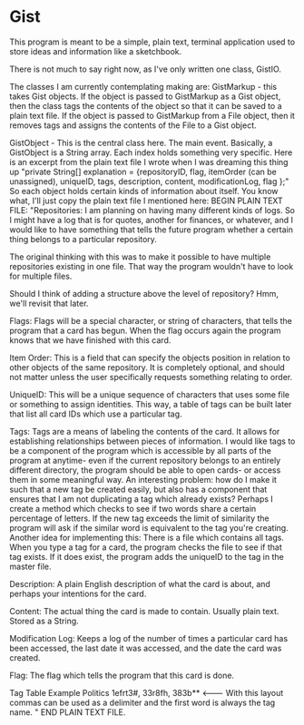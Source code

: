 Gist
====

This program is meant to be a simple, plain text, terminal application used to store ideas and information like a sketchbook. 

There is not much to say right now, as I've only written one class, GistIO. 

The classes I am currently contemplating making are:
GistMarkup - this takes Gist objects.
If the object is passed to GistMarkup as a Gist object, then the class tags the contents
of the object so that it can be saved to a plain text file. 
If the object is passed to GistMarkup from a File object, then it removes tags and assigns the contents of the File to a Gist
object. 

GistObject - This is the central class here. The main event.
Basically, a GistObject is a String array. Each index holds something very specific. Here is an excerpt from the plain text file I wrote when I was dreaming this thing up
"private String[] explanation =
	{repositoryID, 
	flag, 
	itemOrder (can be unassigned),
	uniqueID,
	tags, 
	description, 
	content, 
	modificationLog,
	flag
	};"
	So each object holds certain kinds of information about itself. You know what, I'll just copy the plain text file I mentioned here:
	BEGIN PLAIN TEXT FILE:
"Repositories:
I am planning on having many different kinds of logs. So I might have a log that is for 
quotes, another for finances, or whatever, and I would like to have something that tells
the future program whether a certain thing belongs to a particular repository. 

The original thinking with this was to make it possible to have multiple repositories 
existing in one file. That way the program wouldn't have to look for multiple files. 

Should I think of adding a structure above the level of repository? 
Hmm, we'll revisit that later. 

Flags:
Flags will be a special character, or string of characters, that tells the program that a
card has begun. When the flag occurs again the program knows that we have finished with
this card. 

Item Order:
This is a field that can specify the objects position in relation to other objects of the 
same repository. It is completely optional, and should not matter unless the user
specifically requests something relating to order. 

UniqueID:
This will be a unique sequence of characters that uses some file or something to assign 
identities. This way, a table of tags can be built later that list all card IDs which 
use a particular tag. 

Tags:
Tags are a means of labeling the contents of the card. It allows for establishing relationships between pieces of information. I would like tags to be a component of the
program which is accessible by all parts of the program at anytime- even if the current repository belongs to an entirely different directory, the program should be able to open 
cards- or access them in some meaningful way. An interesting problem: how do I make it 
such that a new tag be created easily, but also has a component that ensures that 
I am not duplicating a tag which already exists? Perhaps I create a method which checks to
see if two words share a certain percentage of letters. If the new tag exceeds the limit of similarity the program will ask if the similar word is equivalent to the tag you're creating. 
Another idea for implementing this: 
There is a file which contains all tags. 
When you type a tag for a card, the program checks the file to see if that tag exists.
If it does exist, the program adds the uniqueID to the tag in the master file. 

Description:
A plain English description of what the card is about, and perhaps your intentions for the 
card. 

Content:
The actual thing the card is made to contain. Usually plain text. Stored as a String. 

Modification Log:
Keeps a log of the number of times a particular card has been accessed, the last date it was accessed, and the date the card was created.

Flag:
The flag which tells the program that this card is done. 


Tag Table Example
Politics 1efrt3#, 33r8fh, 383b** <--- With this layout commas can be used as a delimiter
					and the first word is always the tag name. "
END PLAIN TEXT FILE. 

